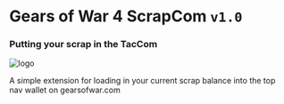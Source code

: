 # Gears of War 4 ScrapCom `v1.0`

### Putting your scrap in the TacCom
![logo](https://github.com/TheanosLearning/Gears4ScrapCom/raw/master/images/scrap325.png)

A simple extension for loading in your current scrap balance into the top nav wallet on gearsofwar.com
